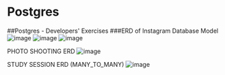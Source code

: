 # Postgres
##Postgres - Developers' Exercises
###ERD of Instagram Database Model
![image](https://github.com/sonya-stefanova/Postgres/assets/72320076/c7a2bb5a-045f-4010-8a8e-b40590e57549)
![image](https://github.com/sonya-stefanova/Postgres/assets/72320076/9077b5fe-7e01-4794-a2e8-61860e875770)
![image](https://github.com/sonya-stefanova/Postgres/assets/72320076/e2c02c5f-e6e3-4622-b055-8dcb4d3b5482)

PHOTO SHOOTING ERD
![image](https://github.com/sonya-stefanova/Postgres/assets/72320076/478c2fa8-e688-4e7e-9708-4b3ea9a925b0)

STUDY SESSION ERD (MANY_TO_MANY)
![image](https://github.com/sonya-stefanova/Postgres/assets/72320076/de1abb67-df39-443d-b07c-aa000e885f0d)
